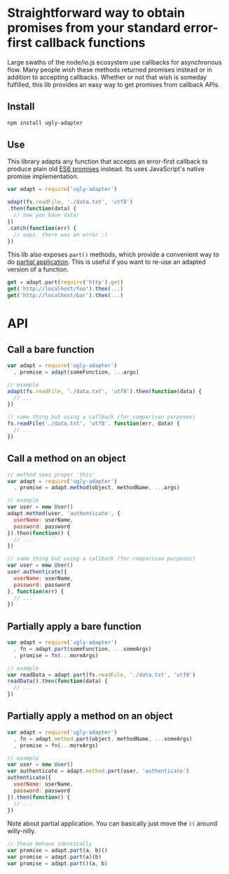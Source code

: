 # Straightforward way to obtain promises from your standard error-first callback functions

Large swaths of the node/io.js ecosystem use callbacks for asynchronous flow.
Many people wish these methods returned promises instead or in addition to accepting callbacks.
Whether or not that wish is someday fulfilled, this lib provides an easy way to get promises from callback APIs.

## Install

```bash
npm install ugly-adapter
```

## Use

This library adapts any function that accepts an error-first callback to produce plain old [ES6 promises](http://www.2ality.com/2014/10/es6-promises-api.html) instead.
Its uses JavaScript's native promise implementation.

```js
var adapt = require('ugly-adapter')

adapt(fs.readFile, './data.txt', 'utf8')
.then(function(data) {
  // now you have data!
})
.catch(function(err) {
  // oops, there was an error :(
})
```

This lib also exposes `part()` methods, which provide a convenient way to do [partial application](http://ejohn.org/blog/partial-functions-in-javascript/).
This is useful if you want to re-use an adapted version of a function.

```js
get = adapt.part(require('http').get)
get('http://localhost/foo').then(...)
get('http://localhost/bar').then(...)
```

# API

## Call a bare function

```js
var adapt = require('ugly-adapter')
  , promise = adapt(someFunction, ...args)

// example
adapt(fs.readFile, './data.txt', 'utf8').then(function(data) {
  // ...
})

// same thing but using a callback (for comparison purposes)
fs.readFile('./data.txt', 'utf8', function(err, data) {
  // ...
})
```

## Call a method on an object

```js
// method sees proper 'this'
var adapt = require('ugly-adapter')
  , promise = adapt.method(object, methodName, ...args)

// example
var user = new User()
adapt.method(user, 'authenticate', {
  userName: userName,
  password: password
}).then(function() {
  // ...
})

// same thing but using a callback (for comparison purposes)
var user = new User()
user.authenticate({
  userName: userName,
  password: password
}, function(err) {
  // ...
})
```

## Partially apply a bare function

```js
var adapt = require('ugly-adapter')
  , fn = adapt.part(someFunction, ...someArgs)
  , promise = fn(...moreArgs)

// example
var readData = adapt.part(fs.readFile, './data.txt', 'utf8')
readData().then(function(data) {
  // ...
})
```

## Partially apply a method on an object

```js
var adapt = require('ugly-adapter')
  , fn = adapt.method.part(object, methodName, ...someArgs)
  , promise = fn(...moreArgs)

// example
var user = new User()
var authenticate = adapt.method.part(user, 'authenticate')
authenticate({
  userName: userName,
  password: password
}).then(function() {
  // ...
})
```

Note about partial application. You can basically just move the `)(` around willy-nilly.

```js
// these behave identically
var promise = adapt.part(a, b)()
var promise = adapt.part(a)(b)
var promise = adapt.part()(a, b)
```
